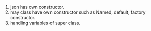 1. json has own constructor.
2. may class have own constructor such as Named, default, factory constructor.
3. handling variables of super class. 